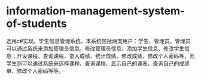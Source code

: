 # information-management-system-of-students
选用c#实现。学生信息管理系统，本系统包括两类用户：学生、管理员。管理员可以通过系统来添加管理员信息、修改管理员信息、添加学生信息、修改学生信息；开设课程、查询课程、录入成绩、统计成绩、修改成绩、修改个人密码等，而学生则可以通过系统来选择课程、查询课程、显示自己的课表、查询自己的成绩单、修改个人密码等等。
